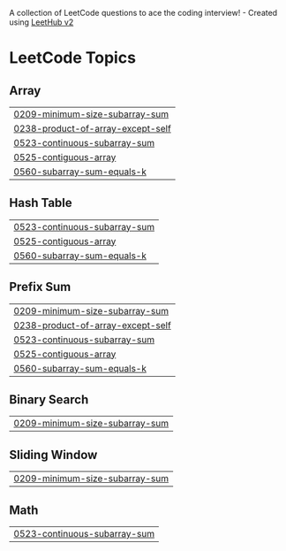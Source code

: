 A collection of LeetCode questions to ace the coding interview! - Created using [LeetHub v2](https://github.com/arunbhardwaj/LeetHub-2.0)
<!---LeetCode Topics Start-->
# LeetCode Topics
## Array
|  |
| ------- |
| [0209-minimum-size-subarray-sum](https://github.com/Evalin123/LeetCode/tree/master/0209-minimum-size-subarray-sum) |
| [0238-product-of-array-except-self](https://github.com/Evalin123/LeetCode/tree/master/0238-product-of-array-except-self) |
| [0523-continuous-subarray-sum](https://github.com/Evalin123/LeetCode/tree/master/0523-continuous-subarray-sum) |
| [0525-contiguous-array](https://github.com/Evalin123/LeetCode/tree/master/0525-contiguous-array) |
| [0560-subarray-sum-equals-k](https://github.com/Evalin123/LeetCode/tree/master/0560-subarray-sum-equals-k) |
## Hash Table
|  |
| ------- |
| [0523-continuous-subarray-sum](https://github.com/Evalin123/LeetCode/tree/master/0523-continuous-subarray-sum) |
| [0525-contiguous-array](https://github.com/Evalin123/LeetCode/tree/master/0525-contiguous-array) |
| [0560-subarray-sum-equals-k](https://github.com/Evalin123/LeetCode/tree/master/0560-subarray-sum-equals-k) |
## Prefix Sum
|  |
| ------- |
| [0209-minimum-size-subarray-sum](https://github.com/Evalin123/LeetCode/tree/master/0209-minimum-size-subarray-sum) |
| [0238-product-of-array-except-self](https://github.com/Evalin123/LeetCode/tree/master/0238-product-of-array-except-self) |
| [0523-continuous-subarray-sum](https://github.com/Evalin123/LeetCode/tree/master/0523-continuous-subarray-sum) |
| [0525-contiguous-array](https://github.com/Evalin123/LeetCode/tree/master/0525-contiguous-array) |
| [0560-subarray-sum-equals-k](https://github.com/Evalin123/LeetCode/tree/master/0560-subarray-sum-equals-k) |
## Binary Search
|  |
| ------- |
| [0209-minimum-size-subarray-sum](https://github.com/Evalin123/LeetCode/tree/master/0209-minimum-size-subarray-sum) |
## Sliding Window
|  |
| ------- |
| [0209-minimum-size-subarray-sum](https://github.com/Evalin123/LeetCode/tree/master/0209-minimum-size-subarray-sum) |
## Math
|  |
| ------- |
| [0523-continuous-subarray-sum](https://github.com/Evalin123/LeetCode/tree/master/0523-continuous-subarray-sum) |
<!---LeetCode Topics End-->